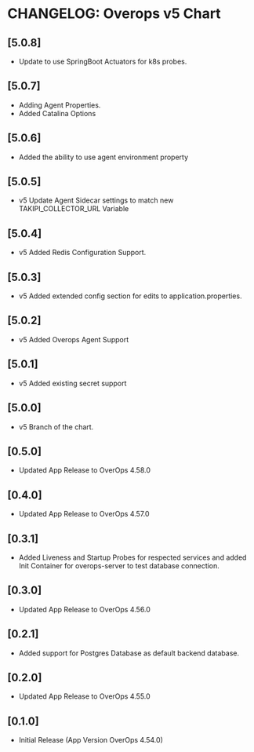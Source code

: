 # CHANGELOG: Overops v5 Chart

## [5.0.8]
- Update to use SpringBoot Actuators for k8s probes.

## [5.0.7]
- Adding Agent Properties.
- Added Catalina Options

## [5.0.6]
- Added the ability to use agent environment property

## [5.0.5]
- v5 Update Agent Sidecar settings to match new TAKIPI_COLLECTOR_URL Variable

## [5.0.4]
- v5 Added Redis Configuration Support.

## [5.0.3]
- v5 Added extended config section for edits to application.properties.

## [5.0.2]
- v5 Added Overops Agent Support

## [5.0.1]
- v5 Added existing secret support

## [5.0.0]
- v5 Branch of the chart.

## [0.5.0]
- Updated App Release to OverOps 4.58.0

## [0.4.0]
- Updated App Release to OverOps 4.57.0

## [0.3.1]
- Added Liveness and Startup Probes for respected services and added Init Container for overops-server to test database connection.

## [0.3.0]
- Updated App Release to OverOps 4.56.0

## [0.2.1]
- Added support for Postgres Database as default backend database.

## [0.2.0]
- Updated App Release to OverOps 4.55.0

## [0.1.0]
- Initial Release (App Version OverOps 4.54.0)
